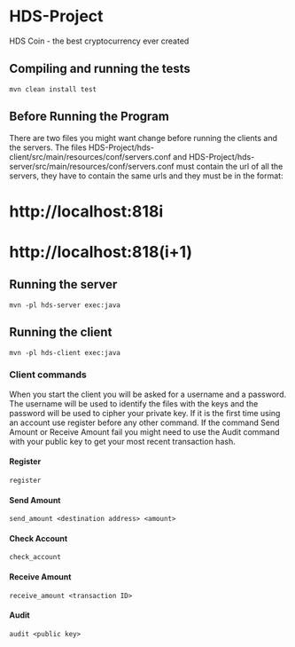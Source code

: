 # HDS-Project
HDS Coin - the best cryptocurrency ever created

## Compiling and running the tests

`mvn clean install test`

## Before Running the Program

There are two files you might want change before running the clients and the servers. The files HDS-Project/hds-client/src/main/resources/conf/servers.conf and HDS-Project/hds-server/src/main/resources/conf/servers.conf must contain the url of all the servers, they have to contain the same urls and they must be in the format:
# http://localhost:818i
# http://localhost:818(i+1)



## Running the server

`mvn -pl hds-server exec:java`

## Running the client

`mvn -pl hds-client exec:java`

### Client commands

When you start the client you will be asked for a username and a password. The username will be used to identify the
files with the keys and the password will be used to cipher your private key.
If it is the first time using an account use register before any other command.
If the command Send Amount or Receive Amount fail you might need to use the Audit command with your public key
to get your most recent transaction hash.


#### Register

`register`

#### Send Amount

`send_amount <destination address> <amount>`

#### Check Account

`check_account`

#### Receive Amount

`receive_amount <transaction ID>`

#### Audit

`audit <public key>`

